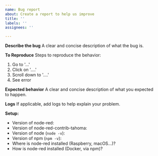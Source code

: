 ```yaml
---
name: Bug report
about: Create a report to help us improve
title: ''
labels: ''
assignees: ''

---
```


**Describe the bug**
A clear and concise description of what the bug is.

**To Reproduce**
Steps to reproduce the behavior:
1. Go to '...'
2. Click on '....'
3. Scroll down to '....'
4. See error

**Expected behavior**
A clear and concise description of what you expected to happen.

**Logs**
If applicable, add logs to help explain your problem.

**Setup:**
- Version of node-red:
- Version of node-red-contrib-tahoma: 
- Version of node (`node -v`):
- Version of npm (`npm -v`):
- Where is node-red installed (Raspberry, macOS...)? 
- How is node-red installed (Docker, via npm)?
